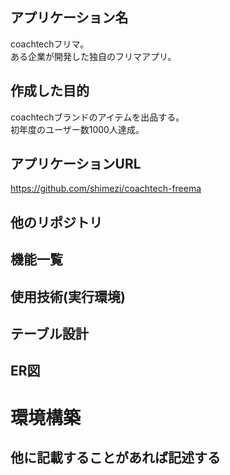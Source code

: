 ## アプリケーション名
coachtechフリマ。<br>
ある企業が開発した独自のフリマアプリ。
## 作成した目的
coachtechブランドのアイテムを出品する。<br>
初年度のユーザー数1000人達成。
## アプリケーションURL
https://github.com/shimezi/coachtech-freema
## 他のリポジトリ
## 機能一覧
## 使用技術(実行環境)
## テーブル設計
## ER図
# 環境構築
## 他に記載することがあれば記述する
